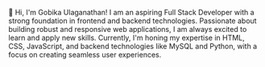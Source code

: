 👋 Hi, I'm Gobika Ulaganathan!
I am an aspiring Full Stack Developer with a strong foundation in frontend and backend technologies. Passionate about building robust and responsive web applications, I am always excited to learn and apply new skills. Currently, I'm honing my expertise in HTML, CSS, JavaScript, and backend technologies like MySQL and Python, with a focus on creating seamless user experiences.

